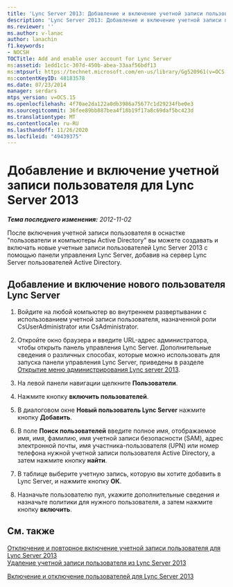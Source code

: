 ```yaml
---
title: 'Lync Server 2013: Добавление и включение учетной записи пользователя Lync Server'
description: 'Lync Server 2013: Добавление и включение учетной записи пользователя Lync Server.'
ms.reviewer: ''
ms.author: v-lanac
author: lanachin
f1.keywords:
- NOCSH
TOCTitle: Add and enable user account for Lync Server
ms:assetid: 1edd1c1c-307d-450b-abea-33aaf56bdf13
ms:mtpsurl: https://technet.microsoft.com/en-us/library/Gg520961(v=OCS.15)
ms:contentKeyID: 48183578
ms.date: 07/23/2014
manager: serdars
mtps_version: v=OCS.15
ms.openlocfilehash: 4f70ae2da122a0db3986a75677c1d29234fbe0e3
ms.sourcegitcommit: 36fee89bb887bea4f18b19f17a8c69daf5bc423d
ms.translationtype: MT
ms.contentlocale: ru-RU
ms.lasthandoff: 11/26/2020
ms.locfileid: "49439375"
---
```

# <a name="add-and-enable-user-account-for-lync-server-2013"></a>Добавление и включение учетной записи пользователя для Lync Server 2013

<div data-xmlns="http://www.w3.org/1999/xhtml">

<div class="topic" data-xmlns="http://www.w3.org/1999/xhtml" data-msxsl="urn:schemas-microsoft-com:xslt" data-cs="https://msdn.microsoft.com/">

<div data-asp="https://msdn2.microsoft.com/asp">



</div>

<div id="mainSection">

<div id="mainBody">

<span> </span>

_**Тема последнего изменения:** 2012-11-02_

После включения учетной записи пользователя в оснастке "пользователи и компьютеры Active Directory" вы можете создавать и включать новые учетные записи пользователей Lync Server 2013 с помощью панели управления Lync Server, добавив на сервер Lync Server пользователей Active Directory.

<div>

## <a name="to-add-and-enable-a-new-lync-server-user"></a>Добавление и включение нового пользователя Lync Server

1.  Войдите на любой компьютер во внутреннем развертывании с использованием учетной записи пользователя, назначенной роли CsUserAdministrator или CsAdministrator.

2.  Откройте окно браузера и введите URL-адрес администратора, чтобы открыть панель управления Lync Server. Дополнительные сведения о различных способах, которые можно использовать для запуска панели управления Lync Server, приведены в разделе [Открытие меню администрирования Lync server 2013](lync-server-2013-open-lync-server-administrative-tools.md).

3.  На левой панели навигации щелкните **Пользователи**.

4.  Нажмите кнопку **включить пользователей**.

5.  В диалоговом окне **Новый пользователь Lync Server** нажмите кнопку **Добавить**.

6.  В поле **Поиск пользователей** введите полное имя, отображаемое имя, имя, фамилию, имя учетной записи безопасности (SAM), адрес электронной почты, имя участника-пользователя (UPN) или номер телефона нужной учетной записи пользователя Active Directory, а затем нажмите кнопку **найти**.

7.  В таблице выберите учетную запись, которую вы хотите добавить в Lync Server, и нажмите кнопку **ОК**.

8.  Назначьте пользователю пул, укажите дополнительные сведения и назначьте политики для нужного пользователя, а затем нажмите кнопку **включить**.

</div>

<div>

## <a name="see-also"></a>См. также


[Отключение и повторное включение учетной записи пользователя для Lync Server 2013](lync-server-2013-disable-or-re-enable-user-account-for-lync-server.md)  
[Удаление учетной записи пользователя из Lync Server 2013](lync-server-2013-remove-a-user-account-from-lync-server.md)  


[Включение и отключение пользователей для Lync Server 2013](lync-server-2013-enabling-and-disabling-users-for-lync-server.md)  
  

</div>

</div>

<span> </span>

</div>

</div>

</div>

